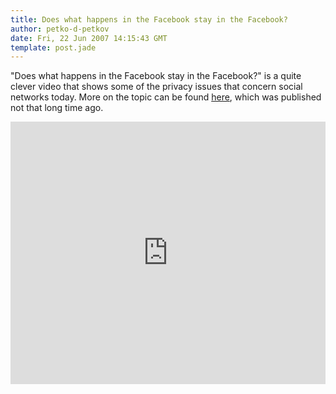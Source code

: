 ```yaml
---
title: Does what happens in the Facebook stay in the Facebook?
author: petko-d-petkov
date: Fri, 22 Jun 2007 14:15:43 GMT
template: post.jade
---
```


"Does what happens in the Facebook stay in the Facebook?" is a quite clever video that shows some of the privacy issues that concern social networks today. More on the topic can be found [here](/blog/social-networks-mayhem), which was published not that long time ago.

<iframe width="100%" height="420" src="http://www.youtube.com/embed/wogtTQs8Kzw" frameborder="0" allowfullscreen></iframe>

